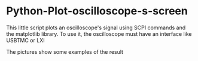 # Python-Plot-oscilloscope-s-screen
This little script plots an oscilloscope's signal using SCPI commands
and the matplotlib library.
To use it, the oscilloscope must have an interface like USBTMC or LXI

The pictures show some examples of the result

